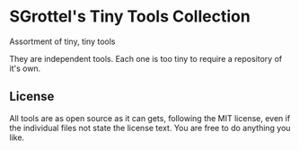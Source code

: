 # SGrottel's Tiny Tools Collection
Assortment of tiny, tiny tools

They are independent tools.
Each one is too tiny to require a repository of it's own.

## License
All tools are as open source as it can gets, following the MIT license, even if the individual files not state the license text.
You are free to do anything you like.
